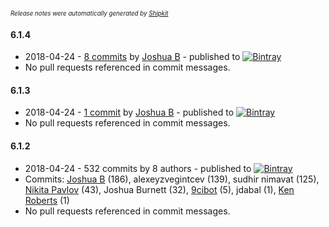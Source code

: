 <sup><sup>*Release notes were automatically generated by [Shipkit](http://shipkit.org/)*</sup></sup>

#### 6.1.4
 - 2018-04-24 - [8 commits](https://github.com/basejump/gorm-tools/compare/v6.1.3...v6.1.4) by [Joshua B](https://github.com/basejump) - published to [![Bintray](https://img.shields.io/badge/Bintray-6.1.4-green.svg)](https://bintray.com/null/null/org.grails.plugins/6.1.4)
 - No pull requests referenced in commit messages.

#### 6.1.3
 - 2018-04-24 - [1 commit](https://github.com/basejump/gorm-tools/compare/v6.1.2...v6.1.3) by [Joshua B](https://github.com/basejump) - published to [![Bintray](https://img.shields.io/badge/Bintray-6.1.3-green.svg)](https://bintray.com/null/null/org.grails.plugins/6.1.3)
 - No pull requests referenced in commit messages.

#### 6.1.2
 - 2018-04-24 - 532 commits by 8 authors - published to [![Bintray](https://img.shields.io/badge/Bintray-6.1.2-green.svg)](https://bintray.com/null/null/org.grails.plugins/6.1.2)
 - Commits: [Joshua B](https://github.com/basejump) (186), alexeyzvegintcev (139), sudhir nimavat (125), [Nikita Pavlov](https://github.com/NickPavlov) (43), Joshua Burnett (32), [9cibot](https://github.com/9cibot) (5), jdabal (1), [Ken Roberts](https://github.com/ken-roberts) (1)
 - No pull requests referenced in commit messages.

